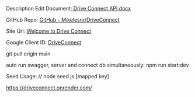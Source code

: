 Description
Edit
Document:[ Drive Connect API.docx](https://1drv.ms/w/c/84c565709c559531/EVxCB4lEZGBBqWI3za7n-2YB2Ku6AtY5hWItCXxZbkg5gw?e=vERree)

GitHub Repo: [GitHub - Mikelesnr/DriveConnect](https://github.com/Mikelesnr/DriveConnect)

Site Url: [Welcome to Drive Connect](https://github.com/Mikelesnr/DriveConnect)

Google Client ID: [DriveConnect](549016814970-k4vthhb223tgik90drm42bnpafl1ro1s.apps.googleusercontent.com)

git pull origin main

auto run swagger, server and connect db simultaneously: npm run start:dev

Seed Usage: // node seed.js [mapped key]

https://driveconnect.onrender.com/